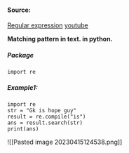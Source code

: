 #### Source: 
[Regular expression](https://www.learnpython.org/en/Regular_Expressions)
[youtube](https://www.youtube.com/watch?v=y9XCjDJ0Rgc)


**Matching pattern in text. in python.**

##### Package
```
import re
```


##### Example1:
```
import re
str = "Gk is hope guy"
result = re.compile("is")
ans = result.search(str)
print(ans)
```
![[Pasted image 20230415124538.png]]

